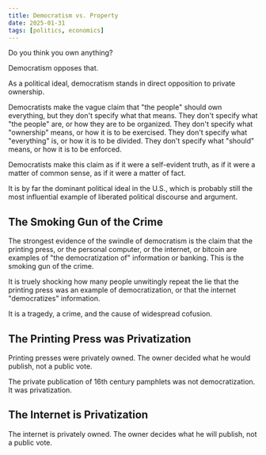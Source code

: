 ```yaml
---
title: Democratism vs. Property
date: 2025-01-31
tags: [politics, economics]
---
```

Do you think you own anything?

Democratism opposes that.

As a political ideal, democratism stands in direct opposition to private ownership.

Democratists make the vague claim that "the people" should own everything, but they don't specify what that means. They don't specify what "the people" are, or how they are to be organized. They don't specify what "ownership" means, or how it is to be exercised. They don't specify what "everything" is, or how it is to be divided. They don't specify what "should" means, or how it is to be enforced.

Democratists make this claim as if it were a self-evident truth, as if it were a matter of common sense, as if it were a matter of fact.

It is by far the dominant political ideal in the U.S., which is probably still the most influential example of liberated political discourse and argument.

## The Smoking Gun of the Crime

The strongest evidence of the swindle of democratism is the claim that the printing press, or the personal computer, or the internet, or bitcoin are examples of "the democratization of" information or banking. This is the smoking gun of the crime.

It is truely shocking how many people unwitingly repeat the lie that the printing press was an example of democratization, or that the internet "democratizes" information.

It is a tragedy, a crime, and the cause of widespread cofusion.

## The Printing Press was Privatization

Printing presses were privately owned. The owner decided what he would publish, not a public vote.

The private publication of 16th century pamphlets was not democratization. It was privatization.

## The Internet is Privatization

The internet is privately owned. The owner decides what he will publish, not a public vote.




